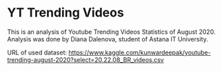 # YT Trending Videos
This is an analysis of Youtube Trending Videos Statistics of August 2020. 
Analysis was done by Diana Dalenova, student of Astana IT University.

URL of used dataset:
https://www.kaggle.com/kunwardeepak/youtube-trending-august-2020?select=20.22.08_BR_videos.csv
